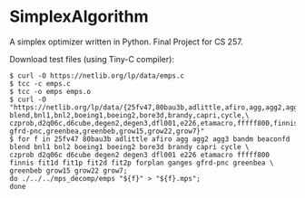 # SimplexAlgorithm
 A simplex optimizer written in Python. Final Project for CS 257.
 
Download test files (using Tiny-C compiler): 

```console
$ curl -O https://netlib.org/lp/data/emps.c
$ tcc -c emps.c
$ tcc -o emps emps.o
$ curl -O "https://netlib.org/lp/data/{25fv47,80bau3b,adlittle,afiro,agg,agg2,agg3,bandm,beaconfd,\
blend,bnl1,bnl2,boeing1,boeing2,bore3d,brandy,capri,cycle,\
czprob,d2q06c,d6cube,degen2,degen3,dfl001,e226,etamacro,fffff800,finnis,fit1d,fit1p,fit2d,fit2p,forplan,ganges,\
gfrd-pnc,greenbea,greenbeb,grow15,grow22,grow7}"
$ for f in 25fv47 80bau3b adlittle afiro agg agg2 agg3 bandm beaconfd blend bnl1 bnl2 boeing1 boeing2 bore3d brandy capri cycle \
czprob d2q06c d6cube degen2 degen3 dfl001 e226 etamacro fffff800 finnis fit1d fit1p fit2d fit2p forplan ganges gfrd-pnc greenbea \
greenbeb grow15 grow22 grow7; 
do ./../../mps_decomp/emps "${f}" > "${f}.mps"; 
done
```
